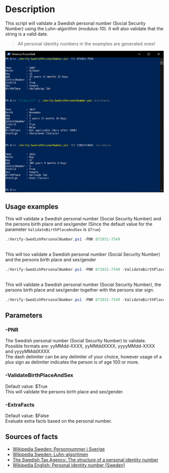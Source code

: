 # Description #

This script will validate a Swedish personal number (Social Security Number) using the Luhn-algorithm (modulus-10). It will also validate that the string is a valid date.

> All personal identity numbers in the examples are generated ones!

![Example screenshot in Windows PowerShell](./images/powershell_cWVCzeLFKc.png "Example screenshot in Windows PowerShell")

## Usage examples ##

This will validate a Swedish personal number (Social Security Number) and the persons birth place and sex/gender (Since the default value for the parameter `ValidateBirthPlaceAndSex` is `$True`)

```powershell
./Verify-SwedishPersonalNumber.ps1 -PNR 871031-7549
```

\
This will too validate a Swedish personal number (Social Security Number) and the persons birth place and sex/gender

```powershell
./Verify-SwedishPersonalNumber.ps1 -PNR 871031-7549 -ValidateBirthPlaceAndSex:$true
```

\
This will validate a Swedish personal number (Social Security Number), the persons birth place and sex/gender together with the persons star sign.

```powershell
./Verify-SwedishPersonalNumber.ps1 -PNR 871031-7549 -ValidateBirthPlaceAndSex:$true -ExtraFacts:$true 
```

## Parameters ##

### **-PNR** ###

The Swedish personal number (Social Security Number) to validate. \
Possible formats are: yyMMdd-XXXX, yyMMddXXXX, yyyyMMdd-XXXX and yyyyMMddXXXX\
The dash delimiter can be any delimiter of your choice, however usage of a plus sign as delimiter indicates the person is of age 100 or more.  

### **-ValidateBirthPlaceAndSex** ###

Default value: $True \
This will validate the persons birth place and sex/gender.

### **-ExtraFacts** ###

Default value: $False \
Evaluate extra facts based on the personal number.

## Sources of facts ##

* [Wikipedia Sweden: Personnummer i Sverige](https://sv.wikipedia.org/wiki/Personnummer_i_Sverige)
* [Wikipedia Sweden: Luhn-algoritmen](https://sv.wikipedia.org/wiki/Luhn-algoritmen)
* [The Swedish Tax Agency: The structure of a personal identity number](https://skatteverket.se/servicelankar/otherlanguages/inenglish/individualsandemployees/livinginsweden/personalidentitynumberandcoordinationnumber.4.2cf1b5cd163796a5c8b4295.html)
* [Wikipedia English: Personal identity number (Sweden)](https://en.wikipedia.org/wiki/Personal_identity_number_(Sweden))
